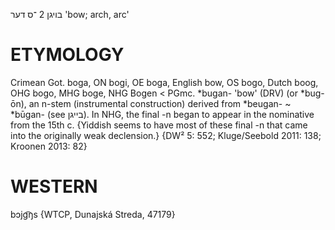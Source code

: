 בויגן 2
־ס
דער
'bow; arch, arc'

ETYMOLOGY
===========
Crimean Got. boga, ON bogi, OE boga, English bow, OS bogo, Dutch boog, OHG bogo, MHG boge,  NHG Bogen < PGmc. *bugan- 'bow' (DRV) (or *bug-ōn), an n-stem (instrumental construction) derived from *beugan- ~ *būgan- (see בייגן).
In NHG, the final -n began to appear in the nominative from the 15th c. {Yiddish seems to have most of these final -n that came into the originally weak declension.} 
{DW² 5: 552; Kluge/Seebold 2011: 138; Kroonen 2013: 82}

WESTERN
========

bɔjg͡ŋs {WTCP, Dunajská Streda, 47179}

